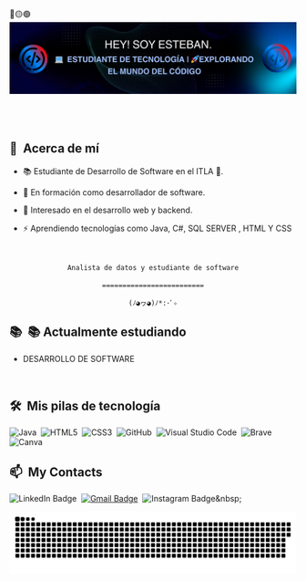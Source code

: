 <div>
🔴🟡🟢

<br>

</div>


<div align="center">
  <img src="Blue Gradient Geometric 3D Computer Welcome Google Classroom Header.png"/>
</div>
<div>

<br>
<br>
<br>

  ## 🧭 &nbsp;Acerca de mí

  - 📚 Estudiante de Desarrollo de Software en el ITLA 🔭.
  <!-- - 🔭 I'm currently working on <a href="#">MyJob</a> -->

  - 🌱 En formación como desarrollador de software.

  - 🚀 Interesado en el desarrollo web y backend.
    
  - ⚡ Aprendiendo tecnologías como Java, C#, SQL SERVER , HTML Y CSS

  <br>
  

</div>


<div align="center">

  `Analista de datos y estudiante de software`
  <br>

  `=========================`
  <br>

  `(ﾉ◕ヮ◕)ﾉ*:･ﾟ✧`
</div>


<div>

  ## 📚 &nbsp;📚 Actualmente estudiando

  - DESARROLLO DE SOFTWARE
  <br>

</div>

<div>

  ## 🛠️ &nbsp;Mis pilas de tecnología

  ![Java](https://img.shields.io/badge/java-%23ED8B00.svg?style=for-the-badge&logo=java&logoColor=white)&nbsp;
  ![HTML5](https://img.shields.io/badge/html5-%23E34F26.svg?style=for-the-badge&logo=html5&logoColor=white)&nbsp;
  ![CSS3](https://img.shields.io/badge/css3-%231572B6.svg?style=for-the-badge&logo=css3&logoColor=white)&nbsp;
  ![GitHub](https://img.shields.io/badge/github-%23121011.svg?style=for-the-badge&logo=github&logoColor=white)&nbsp;
  ![Visual Studio Code](https://img.shields.io/badge/Visual%20Studio%20Code-0078d7.svg?style=for-the-badge&logo=visual-studio-code&logoColor=white)&nbsp;
  ![Brave](https://img.shields.io/badge/Brave-FB542B?style=for-the-badge&logo=Brave&logoColor=white)&nbsp;
  ![Canva](https://img.shields.io/badge/Canva-%2300C4CC.svg?style=for-the-badge&logo=Canva&logoColor=white)&nbsp;

</div>



<div>

  ## 📫 &nbsp;My Contacts

  <!-- [![Portfolio Badge](https://img.shields.io/badge/-Portifolio-blueviolet?style=flat-square&logo=Portfolio&logoColor=white)](https://pepyn0.github.io/)&nbsp; -->
  ![LinkedIn Badge](https://img.shields.io/badge/-Esteban_Acosta-blue?style=flat-square&logo=Linkedin&logoColor=white&link=https://www.linkedin.com/in/esteban-josué-mata-acosta-056912252/)&nbsp;
  [![Gmail Badge](https://img.shields.io/badge/-matajosue484@gmail.com-red?style=flat-square&logo=Gmail&logoColor=white)](mailto:matajosue484@gmail.com)&nbsp;
  ![Instagram Badge](https://img.shields.io/badge/-EJMA-EB2A08?style=flat-square&logo=Instagram&logoColor=white](https://www.instagram.com/ejma__26))&nbsp;


</div>


<!-- ![Snake animation](https://github.com/Pepyn0/Pepyn0/blob/output/github-contribution-grid-snake.svg) -->

<div>
  <img src="https://github.com/Pepyn0/Pepyn0/raw/output/github-contribution-grid-snake.svg" alt="snake"></center>
</div>
